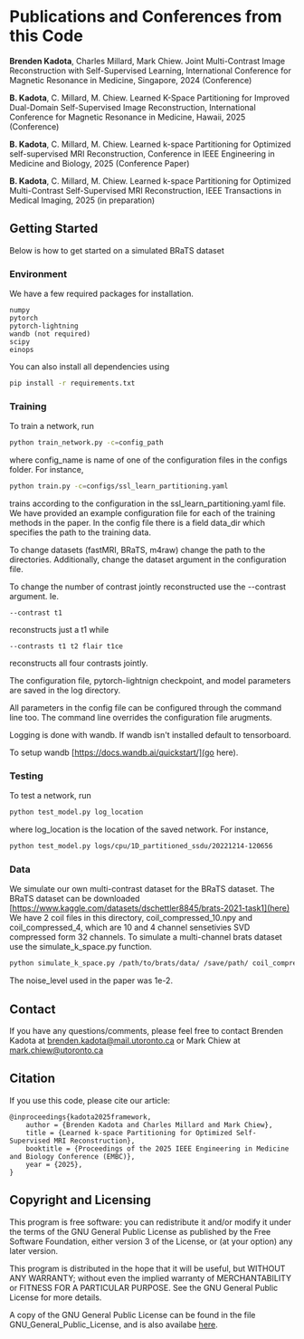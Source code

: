 # Publications and Conferences from this Code
**Brenden Kadota**, Charles Millard, Mark Chiew. Joint Multi-Contrast Image Reconstruction with Self-Supervised Learning, International Conference for Magnetic Resonance in Medicine, Singapore, 2024 (Conference)

**B. Kadota**, C. Millard, M. Chiew. Learned K-Space Partitioning for Improved Dual-Domain Self-Supervised Image Reconstruction, International Conference for Magnetic Resonance in Medicine, Hawaii, 2025 (Conference)

**B. Kadota**, C. Millard, M. Chiew. Learned k-space Partitioning for Optimized self-supervised MRI Reconstruction, Conference in IEEE Engineering in Medicine and Biology, 2025 (Conference Paper)

**B. Kadota**, C. Millard, M. Chiew. Learned k-space Partitioning for Optimized Multi-Contrast Self-Supervised MRI Reconstruction,  IEEE Transactions in Medical Imaging, 2025 (in preparation)

## Getting Started
Below is how to get started on a simulated BRaTS dataset

### Environment
We have a few required packages for installation.
```
numpy
pytorch
pytorch-lightning
wandb (not required)
scipy
einops
```
You can also install all dependencies using
```bash
pip install -r requirements.txt
```

### Training
To train a network, run

```bash
python train_network.py -c=config_path
```

where config_name is name of one of the configuration files in the configs folder. For instance,  
```bash
python train.py -c=configs/ssl_learn_partitioning.yaml
```
trains according to the configuration in the ssl_learn_partitioning.yaml file. 
We have provided an example configuration file for each of the training methods in the paper. In the config file there is a field
data_dir which specifies the path to the training data. 

To change datasets (fastMRI, BRaTS, m4raw) change the path to the directories. Additionally, 
change the dataset argument in the configuration file.

To change the number of contrast jointly reconstructed use the --contrast argument. Ie. 
```
--contrast t1
```
reconstructs just a t1 while 
```
--contrasts t1 t2 flair t1ce
```
reconstructs all four contrasts jointly.
 
The configuration file, pytorch-lightnign checkpoint, and model parameters are saved in the log directory.

All parameters in the config file can be configured through the command line too. The command line overrides the configuration file arugments.

Logging is done with wandb. If wandb isn't installed default to tensorboard. 

To setup wandb [https://docs.wandb.ai/quickstart/](go here).

### Testing

To test a network, run 

```bash
python test_model.py log_location
```
where log_location is the location of the saved network. For instance,

```bash
python test_model.py logs/cpu/1D_partitioned_ssdu/20221214-120656
```


### Data
We simulate our own multi-contrast dataset for the BRaTS dataset. The BRaTS dataset can be downloaded [https://www.kaggle.com/datasets/dschettler8845/brats-2021-task1](here)
We have 2 coil files in this directory, coil_compressed_10.npy and coil_compressed_4, which are
10 and 4 channel sensetivies SVD compressed form 32 channels. To simulate a multi-channel brats dataset use the simulate_k_space.py function. 
```bash
python simulate_k_space.py /path/to/brats/data/ /save/path/ coil_compressed_10 noise_level
```
The noise_level used in the paper was 1e-2.


## Contact

If you have any questions/comments, please feel free to contact Brenden
Kadota at [brenden.kadota@mail.utoronto.ca](brenden.kadota@mail.utoronto.ca) or Mark Chiew at
[mark.chiew@utoronto.ca](mark.chiew@utoronto.ca)

## Citation
If you use this code, please cite our article:
```
@inproceedings{kadota2025framework,
    author = {Brenden Kadota and Charles Millard and Mark Chiew},
    title = {Learned k-space Partitioning for Optimized Self-Supervised MRI Reconstruction},
    booktitle = {Proceedings of the 2025 IEEE Engineering in Medicine and Biology Conference (EMBC)},
    year = {2025},
}
```

## Copyright and Licensing

This program is free software: you can redistribute it and/or modify
it under the terms of the GNU General Public License as published by
the Free Software Foundation, either version 3 of the License, or
(at your option) any later version.

This program is distributed in the hope that it will be useful,
but WITHOUT ANY WARRANTY; without even the implied warranty of
MERCHANTABILITY or FITNESS FOR A PARTICULAR PURPOSE.  See the
GNU General Public License for more details.

A copy of the GNU General Public License can be found in the file GNU_General_Public_License,
and is also availabe [here](https://www.gnu.org/licenses/).

